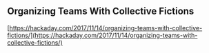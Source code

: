 ## Organizing Teams With Collective Fictions
  
  [https://hackaday.com/2017/11/14/organizing-teams-with-collective-fictions/](https://hackaday.com/2017/11/14/organizing-teams-with-collective-fictions/)